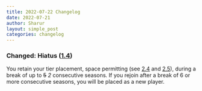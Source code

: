 ```yaml
---
title: 2022-07-22 Changelog
date: 2022-07-21
author: Sharur
layout: simple_post
categories: changelog
---
```

### Changed: Hiatus ([1.4](/rules#1.4))

You retain your tier placement, space permitting (see [2.4](#2.4) and [2.5](#2.5)), during a break of up to ~~5~~ *2* consecutive seasons. If you rejoin after a break of 6 or more consecutive seasons, you will be placed as a new player.